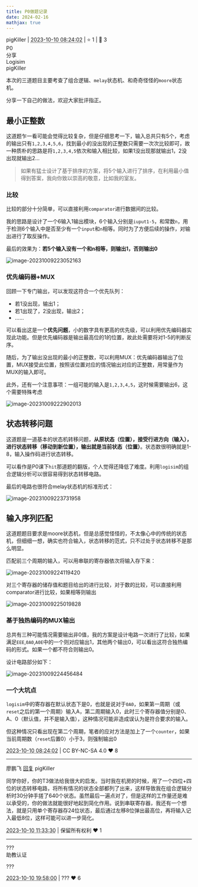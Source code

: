 ```yaml
---
title: P0做题记录
date: 2024-02-16
mathjax: true
---
```

<div class="post-info">
<span>pigKiller</span>
|
<abbr title="2023-10-10T08:24:02.092254+08:00"><time datetime="2023-10-10T08:24:02.092254+08:00">2023-10-10 08:24:02</time></abbr>
|
<span>⭐️ 1</span>
|
<span>💬️ 3</span>
<br>
<div><div class="post-tag">P0</div><div class="post-tag">分享</div><div class="post-tag">Logisim</div></div>
</div>

<div id="reply-3758" class="reply reply-l0">
<div class="reply-header">
<span>pigKiller</span>
</div>
<div class="reply-text">

本次的三道题目主要考查了组合逻辑、`melay`状态机、和奇奇怪怪的`moore`状态机。

分享一下自己的做法，欢迎大家批评指正。

## 最小正整数

这道题乍一看可能会觉得比较复杂，但是仔细思考一下，输入总共只有5个，考虑的输出只有`1,2,3,4,5,6`，找到最小的没出现的正整数只需要一次次比较即可，故一种质朴的思路是将`1,2,3,4,5`依次和输入相比较，如果1没出现那就输出1，2没出现就输出2…

> 如果有猛士设计了基于排序的方案，将5个输入进行了排序，在利用最小值得到答案，我向你致以崇高的敬意，比如我的室友。

### 比较

比较的部分十分简单，可以直接利用`comparator`进行数据间的比较。

我的思路是设计了一个6输入1输出模块，6个输入分别是`iuput1-5`，和常数`n`，用于检测6个输入中是否至少有一个`input`和`n`相等。同时为了方便后续的操作，对输出进行了取反操作。

最后的效果为：**若5个输入没有一个和n相等，则输出1，否则输出0**

![image-20231009223052163](/images/co-discussions/982/202310092230202.png)

### 优先编码器+MUX

回顾一下专门输出，可以发现这符合一个优先队列：

- 若1没出现，输出1；
- 若1出现了，2没出现，输出2；
- ……

可以看出这是一个**优先问题**，小的数字具有更高的优先级，可以利用优先编码器实现此功能。但是优先编码器是输出最高位的1的位置，故此处需要将对1-5的判断反序。

随后，为了输出没出现的最小的正整数，可以利用MUX：优先编码器输出了位置，MUX接受此位置，按照该位置对应的情况输出对应的正整数，用常量作为MUX的输入即可。

此外，还有一个注意事项：一组可能的输入是`1,2,3,4,5`，这时候需要输出6，这个需要特殊考虑

![image-20231009222902013](/images/co-discussions/982/202310092229063.png)

## 状态转移问题

这道题是一道基本的状态机转移问题，**从原状态（位置），接受行进方向（输入），进行状态转移（移动到新位置），输出就是当前状态（位置）**。状态数很明确就是1-8，输入操作码进行状态转移。

可以看作是P0课下`hit`那道题的翻版，个人觉得还降低了难度。利用`logisim`的组合逻辑分析可以很容易得到状态转移电路。

最后的电路也很符合melay状态机的标准形式：

![image-20231009223731958](/images/co-discussions/982/202310092237007.png)

## 输入序列匹配

这道题题目要求是moore状态机，但是总感觉怪怪的，不太像心中的传统的状态机，但细细一想，确实也符合输入，状态转移的范式，只不过处于状态转移不是那么明显。

匹配前三个周期的输入，可以用串联的寄存器依次将输入存下来：

![image-20231009224119420](/images/co-discussions/982/202310092241460.png)

对三个寄存器的储存值和题目给出的进行比较，对于数的比较，可以直接利用comparator进行比较，如果相等则输出

![image-20231009225019828](/images/co-discussions/982/202310092250863.png)

### 基于独热编码的MUX输出

总共有三种可能情况需要输出非0值，我的方案是设计电路一次进行了比较，如果满足`EEE`,`0A0`,`A0E`中的一个则对应输出1，其他两个输出0，可以看出这符合独热编码的形式。如果一个都不符合则输出0。

设计电路部分如下：

![image-20231009224456484](/images/co-discussions/982/202310092244518.png)

### 一个大坑点

`logisim`中的寄存器在默认状态下是0，也就是说对于`0A0`，如果第一周期（或`reset`之后的第一个周期）输入A，第二周期输入0，此时三个寄存器值分别是0、A、0（默认值，并不是输入值），这种情况可能非造成误认为是符合要求的输入。

但这种情况只看出现在第二个周期，笔者的应对方法是加上了一个`counter`，如果当前周期数（`reset`后置0）小于3，则强制输出0

</div>
<div class="reply-footer">
<abbr title="2023-10-10T08:24:02.099753+08:00"><time datetime="2023-10-10T08:24:02.099753+08:00">2023-10-10 08:24:02</time></abbr>
|
<span>CC BY-NC-SA 4.0</span>
<span class="reply-vote">❤️ 8</span>
</div>
</div>
<hr class="reply-separator">
<div id="reply-3760" class="reply reply-l1">
<div class="reply-header">
<span>廖鹏飞 <a href="#reply-3758">回复</a> pigKiller</span>
</div>
<div class="reply-text">

同学你好，你的T3做法给我很大的启发。当时我在机房的时候，用了一个四位+四位的状态转移电路，将所有情况的状态全部都列了出来，这样导致我在组合逻辑分析时30分钟手搓了640个状态。虽然最后一遍点对了，但是这样的工作量还是难以承受的，你的做法就能很好地起到简化作用。说到串联寄存器，我还有一个想法，就是只用单个寄存器存24位状态，最后通过左移8位弹出最高位，再将输入记入最低8位，这样可能可以进一步简化。

</div>
<div class="reply-footer">
<abbr title="2023-10-10T11:33:30.634559+08:00"><time datetime="2023-10-10T11:33:30.634559+08:00">2023-10-10 11:33:30</time></abbr>
|
<span>保留所有权利</span>
<span class="reply-vote">❤️ 1</span>
</div>
</div>
<hr class="reply-separator">
<div id="reply-3765" class="reply reply-l1">
<div class="reply-header">
<span>???</span>
<div class="reply-verified">助教认证</div>
</div>
<div class="reply-text">

???

</div>
<div class="reply-footer">
<abbr title="2023-10-10T19:58:00.395918+08:00"><time datetime="2023-10-10T19:58:00.395918+08:00">2023-10-10 19:58:00</time></abbr>
|
<span>???</span>
<span class="reply-vote">❤️ 6</span>
</div>
</div>